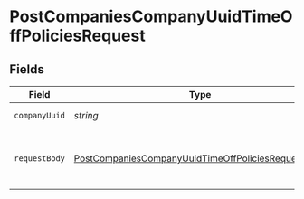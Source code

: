 # PostCompaniesCompanyUuidTimeOffPoliciesRequest


## Fields

| Field                                                                                                                               | Type                                                                                                                                | Required                                                                                                                            | Description                                                                                                                         |
| ----------------------------------------------------------------------------------------------------------------------------------- | ----------------------------------------------------------------------------------------------------------------------------------- | ----------------------------------------------------------------------------------------------------------------------------------- | ----------------------------------------------------------------------------------------------------------------------------------- |
| `companyUuid`                                                                                                                       | *string*                                                                                                                            | :heavy_check_mark:                                                                                                                  | The UUID of the company                                                                                                             |
| `requestBody`                                                                                                                       | [PostCompaniesCompanyUuidTimeOffPoliciesRequestBody](../../models/operations/postcompaniescompanyuuidtimeoffpoliciesrequestbody.md) | :heavy_minus_sign:                                                                                                                  | Requires a policy name, a policy_type, and an accrual_method                                                                        |